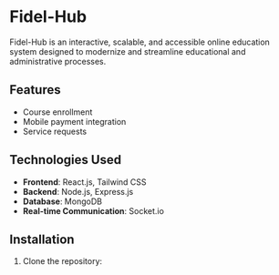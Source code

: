 # Fidel-Hub

Fidel-Hub is an interactive, scalable, and accessible online education system designed to modernize and streamline educational and administrative processes.

## Features
 - Course enrollment
 - Mobile payment integration
 - Service requests

## Technologies Used
- **Frontend**: React.js, Tailwind CSS
- **Backend**: Node.js, Express.js
- **Database**: MongoDB
- **Real-time Communication**: Socket.io

## Installation
1. Clone the repository:
   ```sh
 